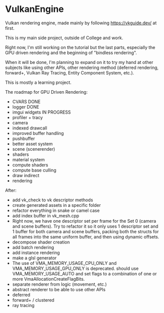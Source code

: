 # VulkanEngine

Vulkan rendering engine, made mainly by following https://vkguide.dev/ at first.

This is my main side project, outside of College and work.

Right now, I'm still working on the tutorial but the last parts, especially the GPU driven rendering and the beginning of "bindless rendering".

When it will be done, I'm planning to expand on it to try my hand at other subjects like using other APIs, other rendering method (deferred rendering, forward+, Vulkan Ray Tracing, Entity Component System, etc.).

This is mostly a learning project.

The roadmap for GPU Driven Rendering:
- CVARS DONE
- logger DONE
- imgui widgets IN PROGRESS
- profiler + tracy
- camera
- indexed drawcall
- improved buffer handling
- pushbuffer
- better asset system
- scene (scenerender)
- shaders
- material system
- compute shaders
- compute base culling
- draw indirect
- rendering

After: 

- add vk_check to vk descriptor methods
- create generated assets in a specific folder
- refactor everything in snake or camel case
- add index buffer in vk_mesh.cpp
- Right now, we have one descriptor set per frame for the Set 0 (camera and scene buffers). 
Try to refactor it so it only uses 1 descriptor set and 1 buffer for both camera and scene buffers,
packing both the structs for all frames into the same uniform buffer, and then using dynamic offsets.
- decompose shader creation
- add batch rendering
- add instance rendering
- make a glsl generator 
- The use of VMA_MEMORY_USAGE_CPU_ONLY and VMA_MEMORY_USAGE_GPU_ONLY is deprecated.
should use VMA_MEMORY_USAGE_AUTO and set flags to a combination of one or more VmaAllocationCreateFlagBits.
- separate renderer from logic (movement, etc.)
- abstract renderer to be able to use other APIs
- deferred
- forward+ / clustered 
- ray tracing

